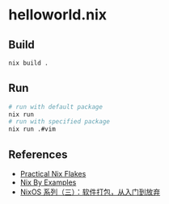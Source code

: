 # helloworld.nix

## Build

```bash
nix build .
```

## Run

```bash
# run with default package
nix run
# run with specified package
nix run .#vim
```

## References

- [Practical Nix Flakes](https://serokell.io/blog/practical-nix-flakes)
- [Nix By Examples](https://mimoo.github.io/nixbyexample/flakes-packaging.html)
- [NixOS 系列（三）：软件打包，从入门到放弃](https://lantian.pub/article/modify-computer/nixos-packaging.lantian/)

